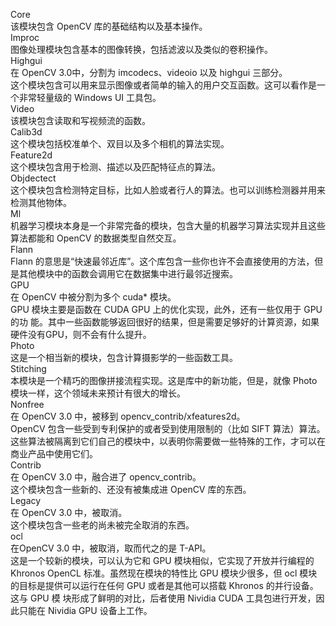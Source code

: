 Core  
	该模块包含 OpenCV 库的基础结构以及基本操作。  
Improc  
	图像处理模块包含基本的图像转换，包括滤波以及类似的卷积操作。  
Highgui  
	在 OpenCV 3.0中，分割为 imcodecs、videoio 以及 highgui 三部分。  
	这个模块包含可以用来显示图像或者简单的输入的用户交互函数。这可以看作是一个非常轻量级的 Windows UI 工具包。  
Video  
	该模块包含读取和写视频流的函数。  
Calib3d  
	这个模块包括校准单个、双目以及多个相机的算法实现。  
Feature2d  
	这个模块包含用于检测、描述以及匹配特征点的算法。  
Objdectect  
	这个模块包含检测特定目标，比如人脸或者行人的算法。也可以训练检测器并用来检测其他物体。  
Ml  
	机器学习模块本身是一个非常完备的模块，包含大量的机器学习算法实现并且这些算法都能和 OpenCV 的数据类型自然交互。  
Flann  
	Flann 的意思是“快速最邻近库”。这个库包含一些你也许不会直接使用的方法，但是其他模块中的函数会调用它在数据集中进行最邻近搜索。  
GPU  
	在 OpenCV 中被分割为多个 cuda* 模块。  
	GPU 模块主要是函数在 CUDA GPU 上的优化实现，此外，还有一些仅用于 GPU 的功 能。其中一些函数能够返回很好的结果，但是需要足够好的计算资源，如果硬件没有GPU，则不会有什么提升。  
Photo  
	这是一个相当新的模块，包含计算摄影学的一些函数工具。  
Stitching  
	本模块是一个精巧的图像拼接流程实现。这是库中的新功能，但是，就像 Photo 模块一样，这个领域未来预计有很大的增长。  
Nonfree  
	在 OpenCV 3.0 中，被移到 opencv_contrib/xfeatures2d。  
	OpenCV 包含一些受到专利保护的或者受到使用限制的（比如 SIFT 算法）算法。这些算法被隔离到它们自己的模块中，以表明你需要做一些特殊的工作，才可以在商业产品中使用它们。  
Contrib  
	在 OpenCV 3.0 中，融合进了 opencv_contrib。  
	这个模块包含一些新的、还没有被集成进 OpenCV 库的东西。  
Legacy  
	在 OpenCV 3.0 中，被取消。  
	这个模块包含一些老的尚未被完全取消的东西。  
ocl  
	在OpenCV 3.0 中，被取消，取而代之的是 T-API。  
	这是一个较新的模块，可以认为它和 GPU 模块相似，它实现了开放并行编程的 Khronos OpenCL 标准。虽然现在模块的特性比 GPU 模块少很多，但 ocl 模块的目标是提供可以运行在任何 GPU 或者是其他可以搭载 Khronos 的并行设备。这与 GPU 模 块形成了鲜明的对比，后者使用 Nividia CUDA 工具包进行开发，因此只能在 Nividia GPU 设备上工作。  
